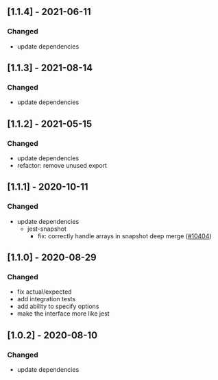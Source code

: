 ## [1.1.4] - 2021-06-11

### Changed

- update dependencies

## [1.1.3] - 2021-08-14

### Changed

- update dependencies

## [1.1.2] - 2021-05-15

### Changed

- update dependencies
- refactor: remove unused export

## [1.1.1] - 2020-10-11

### Changed

- update dependencies
  - jest-snapshot
    - fix: correctly handle arrays in snapshot deep merge ([#10404](https://github.com/facebook/jest/pull/10404))

## [1.1.0] - 2020-08-29

### Changed

- fix actual/expected
- add integration tests
- add ability to specify options
- make the interface more like jest

## [1.0.2] - 2020-08-10

### Changed

- update dependencies
